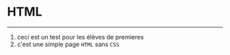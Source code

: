 # HTML

---------
1. ceci est un test pour les  élèves de premieres
2. c'est une simple page `HTML` sans `CSS`
